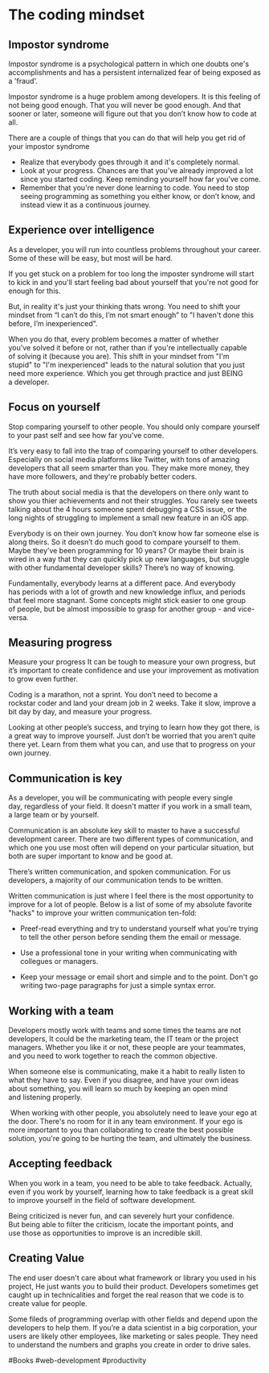 # The coding mindset

## Impostor syndrome

Impostor syndrome is a psychological pattern in which one doubts one's accomplishments and has a persistent internalized fear of being exposed as a 'fraud'.

Impostor syndrome is a huge problem among developers. It is this feeling of not being good enough. That you will never be good enough. And that sooner or later, someone will figure out that you don’t know how to code at all.

There are a couple of things that you can do that will help you get rid of your impostor syndrome

- Realize that everybody goes through it and it's completely normal.
- Look at your progress. Chances are that you’ve already improved a lot since you started coding. Keep reminding yourself how far you’ve come.
- Remember that you're never done learning to code. You need to stop seeing programming as something you either know, or don’t know, and instead view it as a continuous journey.

## Experience over intelligence

As a developer, you will run into countless problems throughout your career. Some of these will be easy, but most will be hard.

If you get stuck on a problem for too long the imposter syndrome will start to kick in and you'll start feeling bad about yourself that you're not good for enough for this.

But, in reality it's just your thinking thats wrong.  You need to shift your mindset from “I can’t do this, I’m not smart enough” to "I haven't done this before, I’m inexperienced".

When you do that, every problem becomes a matter of whether you've solved it before or not, rather than if you're intellectually capable of solving it (because you are). This shift in your mindset from "I'm stupid" to "I'm inexperienced" leads to the natural solution that you just need more experience. Which you get through practice and just BEING a developer. 

## Focus on yourself

Stop comparing yourself to other people. You should only compare yourself to your past self and see how far you've come. 

It’s very easy to fall into the trap of comparing yourself to other developers. Especially on social media platforms like Twitter, with tons of amazing developers that all seem smarter than you. They make more money, they have more followers, and they're probably better coders.

The truth about social media is that the developers on there only want to show you thier achievements and not their struggles. You rarely see tweets talking about the 4 hours someone spent debugging a CSS issue, or the long nights of struggling to implement a small new feature in an iOS app.

Everybody is on their own journey. You don’t know how far someone else is along theirs. So it doesn’t do much good to compare yourself to them. Maybe they’ve been programming for 10 years? Or maybe their brain is wired in a way that they can quickly pick up new languages, but struggle with other fundamental developer skills? There’s no way of knowing. 

Fundamentally, everybody learns at a different pace. And everybody has periods with a lot of growth and new knowledge influx, and periods that feel more stagnant. Some concepts might stick easier to one group of people, but be almost impossible to grasp for another group - and vice-versa.

## Measuring progress

Measure your progress It can be tough to measure your own progress, but it’s important to create confidence and use your improvement as motivation to grow even further. 

Coding is a marathon, not a sprint. You don’t need to become a rockstar coder and land your dream job in 2 weeks. Take it slow, improve a bit day by day, and measure your progress. 

Looking at other people’s success, and trying to learn how they got there, is a great way to improve yourself. Just don’t be worried that you aren’t quite there yet. Learn from them what you can, and use that to progress on your own journey. 

## Communication is key

As a developer, you will be communicating with people every single day, regardless of your field. It doesn't matter if you work in a small team, a large team or by yourself.

Communication is an absolute key skill to master to have a successful development career. There are two different types of communication, and which one you use most often will depend on your particular situation, but both are super important to know and be good at. 

There’s written communication, and spoken communication. For us developers, a majority of our communication tends to be written. 

Written communication is just where I feel there is the most opportunity to improve for a lot of people. Below is a list of some of my absolute favorite "hacks" to improve your written communication ten-fold: 

- Preef-read everything and try to understand yourself what you're trying to tell the other person before sending them the email or message.

- Use a professional tone in your writing when communicating with collegues or managers.

- Keep your message or email short and simple and to the point. Don't go writing two-page paragraphs for just a simple syntax error.

## Working with a team

Developers mostly work with teams and some times the teams are not developers, It could be the marketing team, the IT team or the project managers. Whether you like it or not, these people are your teammates, and you need to work together to reach the common objective.

When someone else is communicating, make it a habit to really listen to what they have to say. Even if you disagree, and have your own ideas about something, you will learn so much by keeping an open mind and listening properly.

 When working with other people, you absolutely need to leave your ego at the door. There's no room for it in any team environment. If your ego is more important to you than collaborating to create the best possible solution, you're going to be hurting the team, and ultimately the business.

## Accepting feedback

When you work in a team, you need to be able to take feedback. Actually, even if you work by yourself, learning how to take feedback is a great skill to improve yourself in the field of software development.

Being criticized is never fun, and can severely hurt your confidence. But being able to filter the criticism, locate the important points, and use those as opportunities to improve is an incredible skill. 

## Creating Value

The end user doesn't care about what framework or library you used in his project, He just wants you to build their product. Developers sometimes get caught up in technicalities and forget the real reason that we code is to create value for people.

Some fileds of programming overlap with other fields and depend upon the developers to help them. If you’re a data scientist in a big corporation, your users are likely other employees, like marketing or sales people. They need to understand the numbers and graphs you create in order to drive sales.

#Books #web-development #productivity 